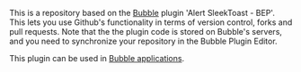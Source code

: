 This is a repository based on the [Bubble](https://bubble.io) plugin 'Alert SleekToast - BEP'. This lets you use Github's functionality in terms of version control, forks and pull requests. Note that the the plugin code is stored on Bubble's servers, and you need to synchronize your repository in the Bubble Plugin Editor. 

 This plugin can be used in [Bubble applications](https://bubble.io).